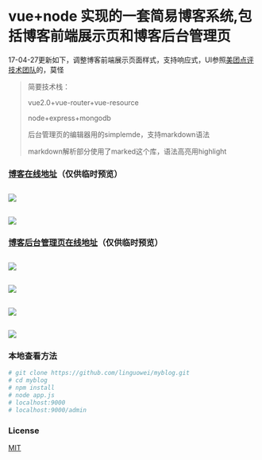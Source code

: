 # vue+node 实现的一套简易博客系统,包括博客前端展示页和博客后台管理页

17-04-27更新如下，调整博客前端展示页面样式，支持响应式，UI参照[美团点评技术团队](http://tech.meituan.com/)的，莫怪

> 简要技术栈：
>
> vue2.0+vue-router+vue-resource
>
> node+express+mongodb
>
> 后台管理页的编辑器用的simplemde，支持markdown语法
>
> markdown解析部分使用了marked这个库，语法高亮用highlight

### [博客在线地址](https://weiweiblog.herokuapp.com)（仅供临时预览）
 
![](https://github.com/linguowei/myblog/blob/master/PreviewImg/blog01.png)
---
![](https://github.com/linguowei/myblog/blob/master/PreviewImg/blog02.png)
---

### [博客后台管理页在线地址](https://weiweiblog.herokuapp.com/admin)（仅供临时预览）

![](https://github.com/linguowei/myblog/blob/master/PreviewImg/admin01.png)
---
![](https://github.com/linguowei/myblog/blob/master/PreviewImg/admin02.png)
---
![](https://github.com/linguowei/myblog/blob/master/PreviewImg/admin3.png)
---
![](https://github.com/linguowei/myblog/blob/master/PreviewImg/admin4.png)
---
### 本地查看方法

``` bash
# git clone https://github.com/linguowei/myblog.git
# cd myblog
# npm install
# node app.js
# localhost:9000
# localhost:9000/admin
```
### License
[MIT](https://www.oschina.net/question/54100_9455)
